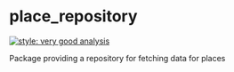 # place_repository

[![style: very good analysis][very_good_analysis_badge]][very_good_analysis_link]

Package providing a repository for fetching data for places

[very_good_analysis_badge]: https://img.shields.io/badge/style-very_good_analysis-B22C89.svg
[very_good_analysis_link]: https://pub.dev/packages/very_good_analysis
